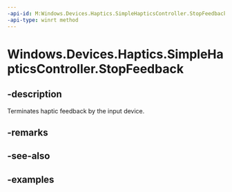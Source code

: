 ```yaml
---
-api-id: M:Windows.Devices.Haptics.SimpleHapticsController.StopFeedback
-api-type: winrt method
---
```


<!-- Method syntax.
public void SimpleHapticsController.StopFeedback()
-->

# Windows.Devices.Haptics.SimpleHapticsController.StopFeedback

## -description

Terminates haptic feedback by the input device.

## -remarks

## -see-also

## -examples

